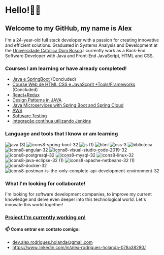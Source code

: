 # Hello!👋🏽
## Welcome to my GitHub, my name is Alex
I'm a 24-year-old full stack developer with a passion for creating innovative and efficient solutions. Graduated in Systems Analysis and Development at the 
[Universidade Católica Dom Bosco](https://site.ucdb.br/).I currently work as a Back-End Software Developer with Java and Front-End JavaScript, HTML and CSS.

### Courses I am learning or have already completed!
- [Java e SpringBoot](https://www.udemy.com/course/java-curso-completo/?couponCode=KEEPLEARNING) (Concluded)
- [Course Web de HTML CSS e JavaScprit +Tools/Frameworks](https://www.udemy.com/course/curso-web/?couponCode=KEEPLEARNING) (Concluded)
- [React+Redux](https://www.udemy.com/course/react-redux-pt/?couponCode=KEEPLEARNING)
- [Design Patterns in JAVA](https://www.udemy.com/course/padroes-de-projeto-em-java-na-pratica/?couponCode=KEEPLEARNING)
- [Java Microservices with Spring Boot and Spring Cloud](https://www.udemy.com/course/microsservicos-java-spring-cloud/?couponCode=KEEPLEARNING)
- [AWS](https://www.udemy.com/course/aws-na-pratica/?couponCode=KEEPLEARNING)
- [Software Testing](https://www.udemy.com/course/teste-software-completo-testes-automaticos/?couponCode=KEEPLEARNING)
- [Integração contínua utilizando Jenkins](https://www.udemy.com/course/integracao-continua-jenkins/?couponCode=KEEPLEARNING)

### Language ​​and tools that I know or am learning
![java (3)](https://github.com/alexzxcg/alexzxcg/assets/80990365/cd4c989f-0814-41dd-b725-f0e8fc6af4b4)
![icons8-spring-boot-32](https://github.com/alexzxcg/alexzxcg/assets/80990365/36884eb3-3019-4d52-a661-86a416d0c692)
![js (1)](https://github.com/alexzxcg/alexzxcg/assets/80990365/377f204e-d429-4d05-87af-1b146ee1facb)
![html](https://github.com/alexzxcg/alexzxcg/assets/80990365/21df6c2d-3fd3-4c81-9c2f-0e57ccbf6fd9)
![css-3](https://github.com/alexzxcg/alexzxcg/assets/80990365/2460c73c-70f7-4dd0-9c58-d67e2e2207d4)
![biblioteca](https://github.com/alexzxcg/alexzxcg/assets/80990365/a7b24dbb-ba0f-4c32-bbb0-4f795dd4563c)
![icons8-angular-32](https://github.com/alexzxcg/alexzxcg/assets/80990365/b57cccbe-24f9-43e6-ba31-19f0e4aeaa38)
![icons8-visual-studio-code-2019-32](https://github.com/alexzxcg/alexzxcg/assets/80990365/3a3dd816-7dab-4126-9421-4cdd8f8f5172)
![icons8-postgresql-32](https://github.com/alexzxcg/alexzxcg/assets/80990365/e9362b51-2304-457a-93ae-4438728cd995)
![icons8-mysql-32](https://github.com/alexzxcg/alexzxcg/assets/80990365/ac92237d-6541-43dd-a701-b82b64322f95)
![icons8-linux-32](https://github.com/alexzxcg/alexzxcg/assets/80990365/e4316f4b-b663-4816-b9bd-8085a1004164)
![icons8-java-eclipse-32 (1)](https://github.com/alexzxcg/alexzxcg/assets/80990365/0e91ff34-44de-4579-9061-c57deda1373f)
![icons8-apache-netbeans-32 (1)](https://github.com/alexzxcg/alexzxcg/assets/80990365/fa2ed5bf-f3ee-4b4c-8283-81d3cdf010a2)
![icons8-docker-32](https://github.com/alexzxcg/alexzxcg/assets/80990365/0bd5f835-50fe-4faf-8a3e-7c4d80c0fee6)
![icons8-postman-is-the-only-complete-api-development-environment-32](https://github.com/alexzxcg/alexzxcg/assets/80990365/338ad6f9-b9d3-4198-9cee-84e06664b7cd)

### What I'm looking for collaborate!
I'm looking for software development companies, to improve my current knowledge and delve even deeper into this technological world. Let's innovate this world together!

### [Project I'm currently working on!](https://github.com/alexzxcg/workshop-clonekabum)

#### 📫 Como entrar em contato comigo:
- dev.alex.rodrigues.holanda@gmail.com
- https://www.linkedin.com/in/alex-rodrigues-holanda-078a38280/

